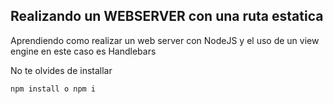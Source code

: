 ## Realizando un WEBSERVER con una ruta estatica

Aprendiendo como realizar un web server con NodeJS y el uso de un view engine
en este caso es Handlebars

No te olvides de installar
```
npm install o npm i
```